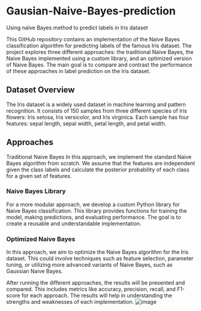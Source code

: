 # Gausian-Naive-Bayes-prediction
Using naïve Bayes method to predict labels in Iris dataset

This GitHub repository contains an implementation of the Naive Bayes classification algorithm for predicting labels of the famous Iris dataset. The project explores three different approaches: the traditional Naive Bayes, the Naive Bayes implemented using a custom library, and an optimized version of Naive Bayes. The main goal is to compare and contrast the performance of these approaches in label prediction on the Iris dataset.

## Dataset Overview
The Iris dataset is a widely used dataset in machine learning and pattern recognition. It consists of 150 samples from three different species of Iris flowers: Iris setosa, Iris versicolor, and Iris virginica. Each sample has four features: sepal length, sepal width, petal length, and petal width.

## Approaches
Traditional Naive Bayes
In this approach, we implement the standard Naive Bayes algorithm from scratch. We assume that the features are independent given the class labels and calculate the posterior probability of each class for a given set of features.

### Naive Bayes Library
For a more modular approach, we develop a custom Python library for Naive Bayes classification. This library provides functions for training the model, making predictions, and evaluating performance. The goal is to create a reusable and understandable implementation.

### Optimized Naive Bayes
In this approach, we aim to optimize the Naive Bayes algorithm for the Iris dataset. This could involve techniques such as feature selection, parameter tuning, or utilizing more advanced variants of Naive Bayes, such as Gaussian Naive Bayes.

After running the different approaches, the results will be presented and compared. This includes metrics like accuracy, precision, recall, and F1-score for each approach. The results will help in understanding the strengths and weaknesses of each implementation.
![image](https://github.com/romidi80/Gausian-Naive-Bayes-prediction/assets/89667194/eef609d2-c086-40ab-9758-be3300a892d3)
